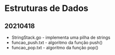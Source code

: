 # Estruturas de Dados
## 20210418
- StringStack.go - implementa uma pilha de strings
- funcao_push.txt - algoritmo da função push()
- funcao_pop.txt - algoritmo da função pop()

